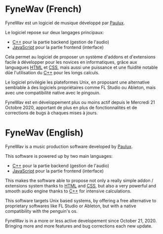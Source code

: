 # FyneWav (French)
FyneWav est un logiciel de musique développé par [Paulux](https://www.github.com/paulux06).

Le logiciel repose sur deux langages principaux:
- [C++](https://fr.wikipedia.org/wiki/C%2B%2B) pour la partie backend (gestion de l'audio)
- [JavaScript](https://fr.wikipedia.org/wiki/JavaScript) pour la partie frontend (interface)

Cela permet au logiciel de proposer un système d'addons et d'extensions facile à développer pour les novices en informatiques, grâce aux languagues [HTML](https://fr.wikipedia.org/wiki/Hypertext_Markup_Language) et [CSS](https://fr.wikipedia.org/wiki/Feuilles_de_style_en_cascade), mais aussi une puissance et une fluidité notable dûe l'utilisation du [C++](https://fr.wikipedia.org/wiki/C%2B%2B) pour les longs calculs.

Le logiciel privilégie les plateformes Unix, en proposant une alternative semblable à des logiciels propriétaires comme FL Studio ou Ableton, mais avec une compatibilité native avec le pingouin.

FyneWav est en développement plus ou moins actif depuis le Mercredi 21 Octobre 2020, apportant de plus en plus de fonctionnalités et de corrections de bugs à chaques mises à jours.

# FyneWav (English)
FyneWav is a music production software developed by [Paulux](https://www.github.com/paulux06).

This software is powered up by two main languages:
- [C++](https://fr.wikipedia.org/wiki/C%2B%2B) pour la partie backend (gestion de l'audio)
- [JavaScript](https://fr.wikipedia.org/wiki/JavaScript) pour la partie frontend (interface)

This makes the software able to propose not only a really simple addon / extensions system thanks to [HTML](https://fr.wikipedia.org/wiki/Hypertext_Markup_Language) and [CSS](https://fr.wikipedia.org/wiki/Feuilles_de_style_en_cascade), but also a very powerful and smooth audio engine thanks to [C++](https://fr.wikipedia.org/wiki/C%2B%2B) for intensive calculations.

This software targets Unix based systems, by offering a free alternative to proprietary softwares like FL Studio or Ableton, but with a native compatibility with the penguin's os.

FyneWav is in a more or less active developement since October 21, 2020. Bringing more and more features and bug corrections each new update.
